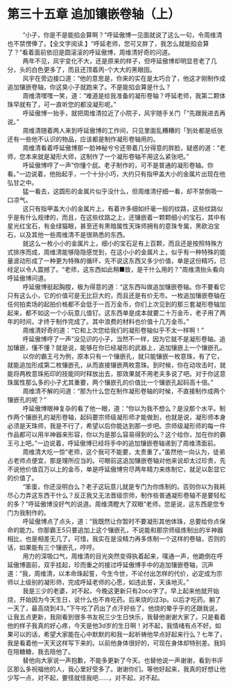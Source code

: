 <h1>第三十五章 追加镶嵌卷轴（上）</h1>
<div id="content">&nbsp&nbsp&nbsp&nbsp&nbsp&nbsp&nbsp&nbsp
 “小子，你是不是能掐会算啊？”呼延傲博一见面就说了这么一句，令周维清也不禁愣俸了。【全文字阅读.】“呼延老师，您可又胖了，我怎么就能掐会算了？”看着面前依旧是圆滚滚的呼延傲博，周维清好奇的问道。
 <br/>&nbsp&nbsp&nbsp&nbsp&nbsp&nbsp&nbsp&nbsp
 两年不见，风宇变化不大，还是原来的样子，但呼延傲博却明显苍老了几分，头的白色更多了，而且还顶着丙-个大大的黑眼囹。
 <br/>&nbsp&nbsp&nbsp&nbsp&nbsp&nbsp&nbsp&nbsp
 风宇在旁边接口道：“他的意思是，你来的实在是太巧合了，他这才刚制作成追加镶嵌卷轴，你这臭小子就跑来了。不是能掐会算是什么？
 <br/>&nbsp&nbsp&nbsp&nbsp&nbsp&nbsp&nbsp&nbsp
 周维清嘿嘿一笑，道：“难道是给我准备的凝形卷轴？呼延老师，我第二颗体珠早就有了，可一直听您的都没凝形呢。”
 <br/>&nbsp&nbsp&nbsp&nbsp&nbsp&nbsp&nbsp&nbsp
 呼延傲博一抬手，就把周维清拉近了小院子，风宇随手关门「“先跟我进去再说。”
 <br/>&nbsp&nbsp&nbsp&nbsp&nbsp&nbsp&nbsp&nbsp
 周维清随着两人来到呼延傲博的工作间，只见里面乱糟糟的「到处都是纸张还有一些他不认识的物品，应该都是制作凝形卷轴用的。
 <br/>&nbsp&nbsp&nbsp&nbsp&nbsp&nbsp&nbsp&nbsp
 周维清看着呼延傲博那一脸神秘兮兮还带着几分得意的胖脸，疑惑的道：“老师，您本来就是凝形大师，这制作了一个凝形卷轴不用这么紧张吧。”
 <br/>&nbsp&nbsp&nbsp&nbsp&nbsp&nbsp&nbsp&nbsp
 呼延傲博哼了一声“你懂个屁。老子制作的，可不是普通的凝形卷轴。你看。”一边说着，他抬起手，一个十分小巧，大约只有指甲盖大小的金属片出现在他弘甘之中。
 <br/>&nbsp&nbsp&nbsp&nbsp&nbsp&nbsp&nbsp&nbsp
 猛一看去，这圆形的金属片似乎没什么，但周维清仔细一看，却不禁倒吸一口凉气。
 <br/>&nbsp&nbsp&nbsp&nbsp&nbsp&nbsp&nbsp&nbsp
 这只有指甲盖大小的金属片上，有着许多细如纤毫一般的纹路，这些纹路似乎是有什么规律的，而且，在这些纹路之上，还镶嵌着一颗颗细小的宝石，其中有星光红宝石，有金绿猫眼，甚至还有黑暗属性天珠师拥有的意珠专属，黑欧泊宝石，以及其他一些周维清不是很熟悉的东西。
 <br/>&nbsp&nbsp&nbsp&nbsp&nbsp&nbsp&nbsp&nbsp
 就这么一枚小小的金属片上，细小的宝石足有上百颗，而且还是按照特殊方式排序而成，周维清能够隐隐感觉到，在这小小的金属片上，似乎有一种特殊的能量波动形成了一种更为特殊的循环，先不说这东西又多少价值，单是这份精巧，已经足以令人震撼了。“老师，这东西如此稍■致，是干什么用的？”周维清抬头看向呼延傲博问道。
 <br/>&nbsp&nbsp&nbsp&nbsp&nbsp&nbsp&nbsp&nbsp
 呼延傲博挺起胸膛，极为得意的道：“这东西叫做追加镶嵌卷轴。你不要看它只有这么小，它的价值可是无比巨大的，而且还是有价无市。一枚追加镶嵌卷轴在任何拍卖场的起拍价格都不会低于一百万金币，你们上次见到的那三套凝形卷轴加起来，都不如这一个小玩意儿值钌。这东西单是成本就要二十万金币，老子用了两年的时间，才终于制作完成了。其中浪费的材料也价值十几万金币。”
 <br/>&nbsp&nbsp&nbsp&nbsp&nbsp&nbsp&nbsp&nbsp
 周维清好奇的道：“它和上次您给我们的凝形卷轴似乎不太一样啊！”
 <br/>&nbsp&nbsp&nbsp&nbsp&nbsp&nbsp&nbsp&nbsp
 呼延傲博哼了一声“没见识的小子，当然不一样，因为它就不是凝形卷轴。追加镶嵌，懂不懂？就是说，能够在你已经凝形的武器上，追加镶嵌上一个镶嵌孔。
 <br/>&nbsp&nbsp&nbsp&nbsp&nbsp&nbsp&nbsp&nbsp
 以你的霸王弓为例，原本只有一个镶嵌孔，就只能镶嵌一枚意珠，有了它，就能追加形成第二枚镶嵌孔，从而直接镶嵌两枚意珠。到时候，你在动攻击时，就能将两枚意珠拓印的技能同时释放出去，那效果就不用老夫多说了吧。对于你这意珠属性那么多的小子尤其重要，两个镶嵌孔的价值比一个镶嵌孔起码高十倍。”
 <br/>&nbsp&nbsp&nbsp&nbsp&nbsp&nbsp&nbsp&nbsp
 周维清不解的问道：“那为什么您在制作凝形卷轴的时候，不直接制作成两个镶嵌孔的呢？”
 <br/>&nbsp&nbsp&nbsp&nbsp&nbsp&nbsp&nbsp&nbsp
 呼延傲博眼神复杂的看了他一眼，道：“你以为我不想么？是没那个水平。制作两个镶嵌孔的凝形卷轴，起码要宗师级凝形师才能做到，也就是说，凝形师本身必须是天珠师，我是不行了，希望以后你能达到那一步吧。宗师级凝形师的每一件作品都可以用半神器来形容，你以为是那么容易得到的么？这个给你，加在你的霸王弓上吧。”一边说着，呼延傲博已经将手中的追加镶嵌卷轴递到了周维清面前。
 <br/>&nbsp&nbsp&nbsp&nbsp&nbsp&nbsp&nbsp&nbsp
 周维清大吃一惊“老师，这个我可不能要，太贵重了。”虽然他一向认为，徒弟占老师点便宜，那是理所应当的。可眼前这追加镶嵌卷轴对他来说却太过珍贵，先不说他价值百万以上的金币，单是呼延傲博穷尽两年精力来炼制它，就足以彰显它的价值了。
 <br/>&nbsp&nbsp&nbsp&nbsp&nbsp&nbsp&nbsp&nbsp
 “笨蛋，你还没明白么？老子这玩意儿就是专门为你炼制的。否则你以为我耗尽心力弄这东西干什么？反正我又无法晋级宗师，制作些普通凝形卷轴不是要轻松的多？”呼延傲博没好气的说道。周维清瞪大了双眼“老师，您是说，这东西是您专门为我制作的。
 <br/>&nbsp&nbsp&nbsp&nbsp&nbsp&nbsp&nbsp&nbsp
 呼延傲博点了点头，道：“我既然让你暂时不要凝形其他体珠，总要给你点保命的能力。你那霸王5只要追加上这个镶嵌孔，不说能和那宗师级炼制出的半神器相比，也是相差无几了。可惜，我实在是没精力再多炼制一个这样的卷轴，否则的话，如果能有三个镶嵌孔，哼哼。
 <br/>&nbsp&nbsp&nbsp&nbsp&nbsp&nbsp&nbsp&nbsp
 用力的深吸口气，周维清的目光突然变得执着起来，噗通一声，他跪倒在呼延傲博面前，双手挂起，珍而重之的接过呼延傲博手中的追加镶嵌卷轴，沉声道：“我，周维清，以本命珠起誓，今生今世，不论付出怎样的代价，必定成为宗师以上级别的凝形师，完成呼延老师的心愿，如违此誓，天诛地灭。”
 <br/>&nbsp&nbsp&nbsp&nbsp&nbsp&nbsp&nbsp&nbsp
 我是三少的老婆，对不起，今晚这更新只有2oco字了。早上起来他就开始烧，开始因为今天生日，说什么也不肯吃药。后来烧的过3p。以后才吃药。躺了一天了，最高烧到43。”下午吃了药出了点汗好些了。他烧的晕乎乎的还跟我说，让我五点更新，我刚看到很多书友祝三少生日快乐，我替他谢谢大家了。只是看着他的样子我真的好心疼，今天是他3d岁的生日啊！对不起，我情绪有点不好。如果可以的话，希望大家能在心中默默的和我一起祈祷他早点好起来行么？七年了，我是看着他一天天这样写下来的。以前他身体很好的，可现在身体却特别差。我妈在陪糖糖，我去陪他了。
 <br/>&nbsp&nbsp&nbsp&nbsp&nbsp&nbsp&nbsp&nbsp
 替他向大家说一声抱歉，不能多更新了今天。也替他说一声谢谢，看到书评区那么多祝福他的人，我心里好受多了。谢谢你们。等他好起来，我真的好想让他少写一点，对不起，要怪就怪我吧……，对不起，对不起。
 <br/>&nbsp&nbsp&nbsp&nbsp&nbsp&nbsp&nbsp&nbsp
 <br/>&nbsp&nbsp&nbsp&nbsp&nbsp&nbsp&nbsp&nbsp
</div>
